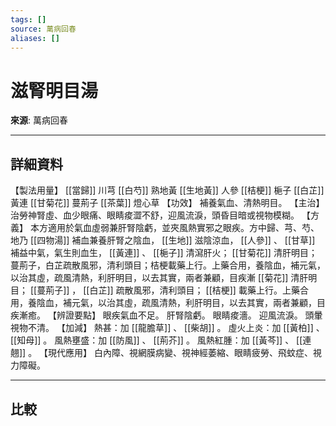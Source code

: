 ```yaml
---
tags: []
source: 萬病回春
aliases: []
---
```


# 滋腎明目湯

**來源**: 萬病回春  

---

## 詳細資料
【製法用量】 [[當歸]] 川芎 [[白芍]] 熟地黃 [[生地黃]] 人參 [[桔梗]] 梔子 [[白芷]] 黃連 [[甘菊花]] 蔓荊子 [[茶葉]] 燈心草
【功效】
補養氣血、清熱明目。
【主治】
治勞神腎虛、血少眼痛、眼睛痠澀不舒，迎風流淚，頭昏目暗或視物模糊。
【方義】
本方適用於氣血虛弱兼肝腎陰虧，並夾風熱實邪之眼疾。方中歸、芎、芍、地乃 [[四物湯]] 補血兼養肝腎之陰血， [[生地]] 滋陰涼血， [[人參]] 、 [[甘草]] 補益中氣，氣生則血生， [[黃連]] 、 [[梔子]] 清瀉肝火； [[甘菊花]] 清肝明目；蔓荊子，白芷疏散風邪，清利頭目；桔梗載藥上行。上藥合用，養陰血，補元氣，以治其虛，疏風清熱，利肝明目，以去其實，兩者兼顧，目疾漸 [[菊花]] 清肝明目； [[蔓荊子]] ， [[白芷]] 疏散風邪，清利頭目； [[桔梗]] 載藥上行。上藥合用，養陰血，補元氣，以治其虛，疏風清熱，利肝明目，以去其實，兩者兼顧，目疾漸癒。
【辨證要點】
眼疾氣血不足。
肝腎陰虧。
眼睛痠濇。
迎風流淚。
頭暈視物不清。
【加減】
熱甚：加 [[龍膽草]] 、 [[柴胡]] 。
虛火上炎：加 [[黃柏]] 、 [[知母]] 。
風熱壅盛：加 [[防風]] 、 [[荊芥]] 。
風熱紅腫：加 [[黃芩]] 、 [[連翹]] 。
【現代應用】
白內障、視網膜病變、視神經萎縮、眼睛疲勞、飛蚊症、視力障礙。

---

## 比較
